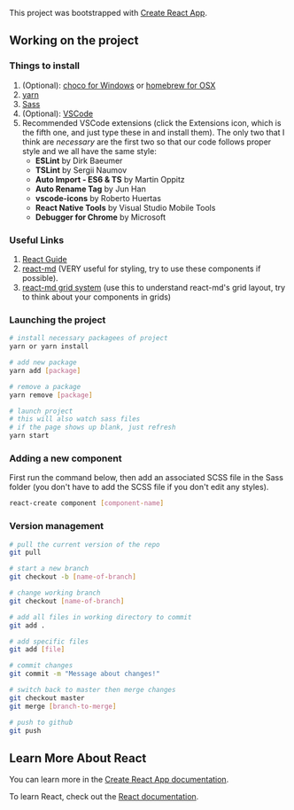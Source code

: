 This project was bootstrapped with [Create React App](https://github.com/facebook/create-react-app).

## Working on the project

### Things to install
1. (Optional): [choco for Windows](https://chocolatey.org/install) or [homebrew for OSX](https://brew.sh/)
2. [yarn](https://yarnpkg.com/lang/en/docs/install/#windows-stable)
3. [Sass](https://sass-lang.com/install)
4. (Optional): [VSCode](https://code.visualstudio.com/download) 
5. Recommended VSCode extensions (click the Extensions icon, which is the fifth one, and just type these in and install them). The only two that I think are *necessary* are the first two so that our code follows proper style and we all have the same style:
    * **ESLint** by Dirk Baeumer
    * **TSLint** by Sergii Naumov
    * **Auto Import - ES6 & TS** by Martin Oppitz
    * **Auto Rename Tag** by Jun Han
    * **vscode-icons** by Roberto Huertas
    * **React Native Tools** by Visual Studio Mobile Tools
    * **Debugger for Chrome** by Microsoft

### Useful Links
1. [React Guide](https://reactjs.org/docs/hello-world.html)
2. [react-md](https://react-md.mlaursen.com/) (VERY useful for styling, try to use these components if possible). 
3. [react-md grid system](https://react-md.mlaursen.com/components/grids) (use this to understand react-md's grid layout, try to think about your components in grids)

### Launching the project
```bash
# install necessary packagees of project
yarn or yarn install

# add new package
yarn add [package]

# remove a package
yarn remove [package]

# launch project
# this will also watch sass files
# if the page shows up blank, just refresh
yarn start
```

### Adding a new component

First run the command below, then add an associated SCSS file in the Sass folder (you don't have to add the SCSS file if you don't edit any styles).

```bash
react-create component [component-name]
```


### Version management
```bash
# pull the current version of the repo
git pull

# start a new branch
git checkout -b [name-of-branch]

# change working branch
git checkout [name-of-branch]

# add all files in working directory to commit
git add .

# add specific files
git add [file]

# commit changes
git commit -m "Message about changes!"

# switch back to master then merge changes
git checkout master
git merge [branch-to-merge]

# push to github
git push
```

## Learn More About React

You can learn more in the [Create React App documentation](https://facebook.github.io/create-react-app/docs/getting-started).

To learn React, check out the [React documentation](https://reactjs.org/).

